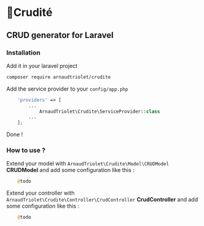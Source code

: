 # 🥕Crudité

## CRUD generator for Laravel

### Installation
Add it in your laravel project
```bash
composer require arnaudtriolet/crudite
```

Add the service provider to your `config/app.php`
```php
    'providers' => [
        ...
            ArnaudTriolet\Crudite\ServiceProvider::class
        ...
    ];
```
Done !

### How to use ?

Extend your model with `ArnaudTriolet\Crudite\Model\CRUDModel` **CRUDModel** and add some configuration like this : 
```php
    @todo
```

Extend your controller with `ArnaudTriolet\Crudite\Controller\CrudController` **CrudController** and add some configuration like this : 
```php
    @todo
```
